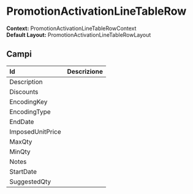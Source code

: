 # PromotionActivationLineTableRow

**Context:** PromotionActivationLineTableRowContext  
**Default Layout:** PromotionActivationLineTableRowLayout



## Campi

| Id | Descrizione |
| :--- | :--- |
| Description |  |
| Discounts |  |
| EncodingKey |  |
| EncodingType |  |
| EndDate |  |
| ImposedUnitPrice |  |
| MaxQty |  |
| MinQty |  |
| Notes |  |
| StartDate |  |
| SuggestedQty |  |

